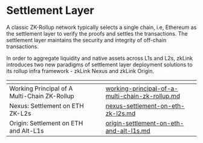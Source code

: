 # Settlement Layer

A classic ZK-Rollup network typically selects a single chain, i.e, Ethereum as the settlement layer to verify the proofs and settles the transactions. The settlement layer maintains the security and integrity of off-chain transactions.

In order to aggregate liquidity and native assets across L1s and L2s, zkLink introduces two new paradigms of settlement layer deployment solutions to its rollup infra framework - zkLink Nexus and zkLink Origin.

<table data-view="cards"><thead><tr><th></th><th data-hidden></th><th data-hidden></th><th data-hidden data-card-target data-type="content-ref"></th></tr></thead><tbody><tr><td>Working Principal of A Multi-Chain ZK-Rollup</td><td></td><td></td><td><a href="working-principal-of-a-multi-chain-zk-rollup.md">working-principal-of-a-multi-chain-zk-rollup.md</a></td></tr><tr><td>Nexus: Settlement on ETH ZK-L2s</td><td></td><td></td><td><a href="nexus-settlement-on-eth-zk-l2s.md">nexus-settlement-on-eth-zk-l2s.md</a></td></tr><tr><td>Origin: Settlement on ETH and Alt-L1s</td><td></td><td></td><td><a href="origin-settlement-on-eth-and-alt-l1s.md">origin-settlement-on-eth-and-alt-l1s.md</a></td></tr></tbody></table>
